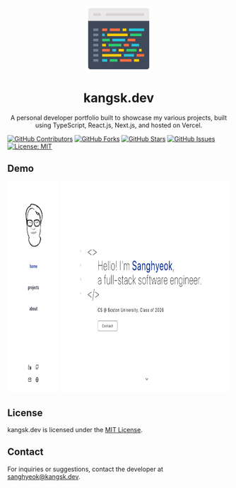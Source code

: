 <br />
<div align="center">
  <a href="https://github.com/skang188144/kangsk.dev">
    <img src="public/icon.png" alt="Logo" width="150" height="150">
  </a>

  <h1 align="center">kangsk.dev</h1>

  <p align="center">
    A personal developer portfolio built to showcase my various projects, built using TypeScript, React.js, Next.js, and hosted on Vercel.
    <br />
  </p>

</div>

[![GitHub Contributors](https://img.shields.io/github/contributors/skang188144/kangsk.dev.svg?label=Contributors)](https://github.com/skang188144/kangsk.dev/graphs/contributors) [![GitHub Forks](https://img.shields.io/github/forks/skang188144/kangsk.dev.svg?label=Forks)](https://github.com/skang188144/kangsk.dev/forks) [![GitHub Stars](https://img.shields.io/github/stars/skang188144/kangsk.dev.svg?label=Stars)](https://github.com/skang188144/kangsk.dev/stargazers) [![GitHub Issues](https://img.shields.io/github/issues/skang188144/kangsk.dev.svg?label=Issues)](https://github.com/skang188144/kangsk.dev/issues) [![License: MIT](https://img.shields.io/badge/License-MIT-yellow.svg)](https://opensource.org/licenses/MIT)

## Demo
<div align="center">
    <img src="public/kangsk.dev.png" width="855" height="477.5">
</div>

## License

kangsk.dev is licensed under the [MIT License](https://opensource.org/licenses/MIT).

## Contact

For inquiries or suggestions, contact the developer at sanghyeok@kangsk.dev.